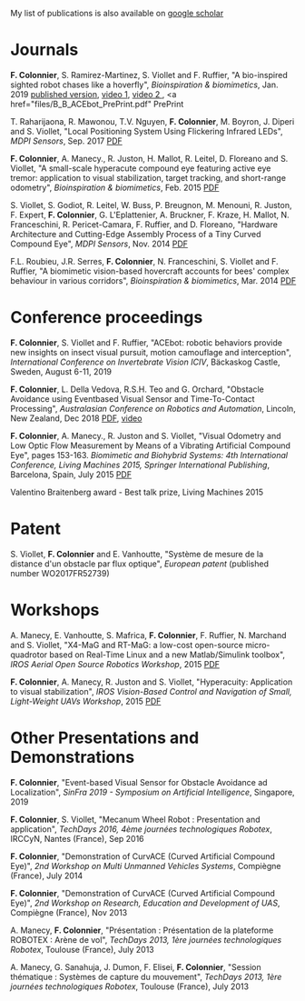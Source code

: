 <!--
.. title: Publications
.. slug: publications
.. date: 2019-05-03 17:36:17 UTC+08:00
.. tags: 
.. category: 
.. link: 
.. description: 
.. type: text
-->

My list of publications is also available on <a href="https://scholar.google.com.sg/citations?hl=en&user=sxMxQZoAAAAJ"> google scholar</a>

<h1> Journals </h1>

<b>F. Colonnier</b>, S. Ramirez-Martinez, S. Viollet and F. Ruffier, "A bio-inspired sighted robot chases like a hoverfly", <i>Bioinspiration & biomimetics</i>, Jan. 2019 
<a href="https://iopscience.iop.org/article/10.1088/1748-3190/aaffa4/pdf"> published version</a>, <a href="https://youtu.be/kdjJ6t7d2pM"> video 1</a>, <a href="https://youtu.be/fciQr0o0G7g"> video 2 </a>, <a href="files/B_B_ACEbot_PrePrint.pdf" PrePrint</a>

T. Raharijaona, R. Mawonou, T.V. Nguyen, <b>F. Colonnier</b>, M. Boyron, J. Diperi and S. Viollet, "Local Positioning System Using Flickering Infrared LEDs", <i>MDPI Sensors</i>, Sep. 2017
<a href="https://www.mdpi.com/1424-8220/17/11/2518/pdf"> PDF </a>

<b>F. Colonnier</b>, A. Manecy., R. Juston, H. Mallot, R. Leitel, D. Floreano and S. Viollet, "A small-scale hyperacute compound eye featuring active eye tremor: application to visual stabilization, target tracking, and short-range odometry", <i>Bioinspiration & biomimetics</i>, Feb. 2015 <a href="https://iopscience.iop.org/article/10.1088/1748-3190/10/2/026002/pdf"> PDF </a>

S. Viollet, S.  Godiot, R. Leitel, W. Buss, P. Breugnon, M. Menouni, R. Juston, F. Expert, <b>F. Colonnier</b>, G. L'Eplattenier, A. Bruckner, F. Kraze, H. Mallot, N. Franceschini, R. Pericet-Camara, F. Ruffier, and D. Floreano, "Hardware Architecture and Cutting-Edge Assembly Process of a Tiny Curved Compound Eye", <i>MDPI Sensors</i>, Nov. 2014 <a href=" https://doi.org/10.3390/s141121702"> PDF </a>

F.L. Roubieu, J.R. Serres, <b>F. Colonnier</b>, N. Franceschini, S. Viollet and F. Ruffier,
"A biomimetic vision-based hovercraft accounts for bees' complex behaviour in various corridors",  <i>Bioinspiration & biomimetics</i>, Mar. 2014 <a href="https://iopscience.iop.org/article/10.1088/1748-3182/9/3/036003/pdf"> PDF </a>

<h1> Conference proceedings </h1>

<b>F. Colonnier</b>, S. Viollet and F. Ruffier, "ACEbot: robotic behaviors provide new insights on insect visual pursuit, motion camouflage and interception", <i>International Conference on Invertebrate Vision ICIV</i>, Bäckaskog Castle, Sweden, August 6-11, 2019

<b>F. Colonnier</b>, L. Della Vedova, R.S.H. Teo and G. Orchard, "Obstacle Avoidance using Eventbased Visual Sensor and Time-To-Contact Processing", <i>Australasian Conference on Robotics and Automation</i>, Lincoln, New Zealand, Dec 2018 <a href="https://ssl.linklings.net/conferences/acra/acra2018_proceedings/views/includes/files/pap104s1-file1.pdf"> PDF</a>, <a href="https://linklings.s3.amazonaws.com/organizations/acra/acra2018/submissions/stype101/UGjfY-pap104s1-file2.mp4"> video</a>

<b>F. Colonnier</b>, A. Manecy., R. Juston and S. Viollet, "Visual Odometry and Low Optic Flow Measurement by Means of a Vibrating Artificial Compound Eye", pages 153-163. <i>Biomimetic and Biohybrid Systems: 4th International Conference, Living Machines 2015, Springer International Publishing</i>, Barcelona, Spain, July 2015
<a href="https://www.researchgate.net/profile/Stephane_Viollet/publication/300636423_Visual_Odometry_and_Low_Optic_Flow_Measurement_by_Means_of_a_Vibrating_Artificial_Compound_Eye/links/57d9157c08ae6399a39a8f64/Visual-Odometry-and-Low-Optic-Flow-Measurement-by-Means-of-a-Vibrating-Artificial-Compound-Eye.pdf"> PDF</a>

Valentino Braitenberg award - Best talk prize, Living Machines 2015

<h1>Patent</h1>

S. Viollet, <b>F. Colonnier</b> and E. Vanhoutte, "Système de mesure de la distance d'un obstacle par flux optique", <i>European patent</i> (published number WO2017FR52739)

<h1>Workshops</h1>
A. Manecy, E. Vanhoutte, S. Mafrica, <b>F. Colonnier</b>, F. Ruffier, N. Marchand and S. Viollet, "X4-MaG and RT-MaG: a low-cost open-source micro-quadrotor based on Real-Time Linux and a new Matlab/Simulink toolbox", <i>IROS Aerial Open Source Robotics Workshop</i>, 2015 <a href="files/Abstract_IROS_X4.pdf"> PDF </a>

<b>F. Colonnier</b>, A. Manecy, R. Juston and S. Viollet, "Hyperacuity: Application to visual stabilization",
<i>IROS Vision-Based Control and Navigation of Small, Light-Weight UAVs Workshop</i>, 2015 <a href="files/Abstract_IROS_HyperRob.pdf"> PDF </a>

<h1>Other Presentations and Demonstrations</h1>

<b>F. Colonnier</b>, "Event-based Visual Sensor for Obstacle Avoidance ad Localization", <i>SinFra 2019 - Symposium on Artificial Intelligence</i>, Singapore, 2019 

<b>F. Colonnier</b>, S. Viollet, "Mecanum Wheel Robot : Presentation and application", <i>TechDays 2016, 4ème journées technologiques Robotex</i>, IRCCyN, Nantes (France), Sep 2016

<b>F. Colonnier</b>, "Demonstration of CurvACE (Curved Artificial Compound Eye)", <i>2nd Workshop on Multi Unmanned Vehicles Systems</i>, Compiègne (France), July 2014

<b>F. Colonnier</b>, "Demonstration of CurvACE (Curved Artificial Compound Eye)", <i>2nd Workshop on Research, Education and Development of UAS</i>, Compiègne (France), Nov 2013

A. Manecy, <b>F. Colonnier</b>, "Présentation : Présentation de la plateforme ROBOTEX : Arène de vol", <i>TechDays 2013, 1ère journées technologiques Robotex</i>, Toulouse (France), July 2013

A. Manecy, G. Sanahuja, J. Dumon, F. Elisei, <b>F. Colonnier</b>, "Session thématique : Systèmes de capture du mouvement", <i>TechDays 2013, 1ère journées technologiques Robotex</i>, Toulouse (France), July 2013

